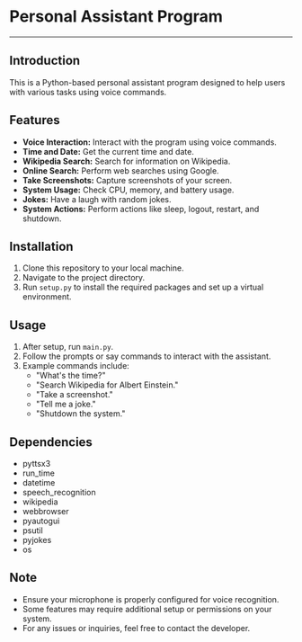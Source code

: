 # Personal Assistant Program

---

## Introduction
This is a Python-based personal assistant program designed to help users with various tasks using voice commands.

## Features
- **Voice Interaction:** Interact with the program using voice commands.
- **Time and Date:** Get the current time and date.
- **Wikipedia Search:** Search for information on Wikipedia.
- **Online Search:** Perform web searches using Google.
- **Take Screenshots:** Capture screenshots of your screen.
- **System Usage:** Check CPU, memory, and battery usage.
- **Jokes:** Have a laugh with random jokes.
- **System Actions:** Perform actions like sleep, logout, restart, and shutdown.

## Installation
1. Clone this repository to your local machine.
2. Navigate to the project directory.
3. Run `setup.py` to install the required packages and set up a virtual environment.

## Usage
1. After setup, run `main.py`.
2. Follow the prompts or say commands to interact with the assistant.
3. Example commands include:
   - "What's the time?"
   - "Search Wikipedia for Albert Einstein."
   - "Take a screenshot."
   - "Tell me a joke."
   - "Shutdown the system."

## Dependencies
- pyttsx3
- run_time
- datetime
- speech_recognition
- wikipedia
- webbrowser
- pyautogui
- psutil
- pyjokes
- os

## Note
- Ensure your microphone is properly configured for voice recognition.
- Some features may require additional setup or permissions on your system.
- For any issues or inquiries, feel free to contact the developer.
